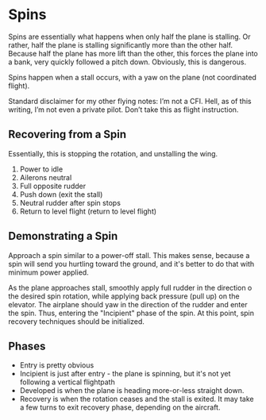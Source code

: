 # Spins

Spins are essentially what happens when only half the plane is stalling. Or rather, half the plane is stalling significantly more than the other half. Because half the plane has more lift than the other, this forces the plane into a bank, very quickly followed a pitch down. Obviously, this is dangerous.

Spins happen when a stall occurs, with a yaw on the plane (not coordinated flight).

Standard disclaimer for my other flying notes: I’m not a CFI. Hell, as of this writing, I’m not even a private pilot. Don’t take this as flight instruction.

## Recovering from a Spin

Essentially, this is stopping the rotation, and unstalling the wing.

1. Power to idle
2. Ailerons neutral
3. Full opposite rudder
4. Push down (exit the stall)
5. Neutral rudder after spin stops
6. Return to level flight (return to level flight)

## Demonstrating a Spin

Approach a spin similar to a power-off stall. This makes sense, because a spin will send you hurtling toward the ground, and it's better to do that with minimum power applied.

As the plane approaches stall, smoothly apply full rudder in the direction o the desired spin rotation, while applying back pressure (pull up) on the elevator. The airplane should yaw in the direction of the rudder and enter the spin. Thus, entering the "Incipient" phase of the spin. At this point, spin recovery techniques should be initialized.

## Phases

- Entry is pretty obvious
- Incipient is just after entry - the plane is spinning, but it's not yet following a vertical flightpath
- Developed is when the plane is heading more-or-less straight down.
- Recovery is when the rotation ceases and the stall is exited. It may take a few turns to exit recovery phase, depending on the aircraft.
